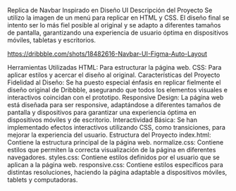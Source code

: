 Replica de Navbar Inspirado en Diseño UI
Descripción del Proyecto
Se utilizo la imagen de un menú para replicar en HTML y CSS. El diseño final se intento ser lo más fiel posible al original y se adapto a diferentes tamaños de pantalla, garantizando una experiencia de usuario óptima en dispositivos móviles, tabletas y escritorios.

https://dribbble.com/shots/18482616-Navbar-UI-Figma-Auto-Layout

Herramientas Utilizadas
HTML: Para estructurar la página web.
CSS: Para aplicar estilos y acercar el diseño al original.
Características del Proyecto
Fidelidad al Diseño: Se ha puesto especial énfasis en replicar fielmente el diseño original de Dribbble, asegurando que todos los elementos visuales e interactivos coincidan con el prototipo.
Responsive Design: La página web está diseñada para ser responsive, adaptándose a diferentes tamaños de pantalla y dispositivos para garantizar una experiencia óptima en dispositivos móviles y de escritorio.
Interactividad Básica: Se han implementado efectos interactivos utilizando CSS, como transiciones, para mejorar la experiencia del usuario.
Estructura del Proyecto
index.html: Contiene la estructura principal de la página web.
normalize.css: Contiene estilos que permiten la correcta visualización de la página en diferentes navegadores.
styles.css: Contiene estilos definidos por el usuario que se aplican a la página web.
responsive.css: Contiene estilos específicos para distintas resoluciones, haciendo la página adaptable a dispositivos móviles, tablets y computadoras.
